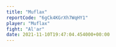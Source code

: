 ```yaml
---
title: "Muflax"
reportCode: "6gCk4KGrXh7WqHY1"
player: "Muflax"
fight: "Al'ar"
date: 2021-11-10T19:47:04.454000+00:00
---
```

